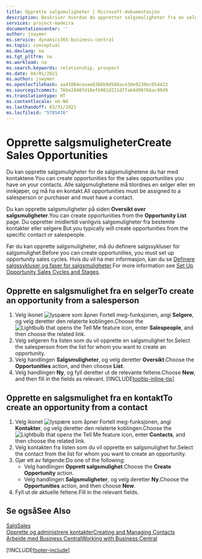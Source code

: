 ```yaml
---
title: Opprette salgsmuligheter | Microsoft-dokumentasjon
description: Beskriver hvordan du oppretter salgsmuligheter fra en selger eller kontakt i Business Central.
services: project-madeira
documentationcenter: ''
author: jswymer
ms.service: dynamics365-business-central
ms.topic: conceptual
ms.devlang: na
ms.tgt_pltfrm: na
ms.workload: na
ms.search.keywords: relationship, prospect
ms.date: 04/01/2021
ms.author: jswymer
ms.openlocfilehash: aa41064ceaae8366b9d588ace3de9230ec654423
ms.sourcegitcommit: 766e2840fd16efb901d211d7fa64d96766ac99d9
ms.translationtype: HT
ms.contentlocale: nb-NO
ms.lasthandoff: 03/31/2021
ms.locfileid: "5785476"
---
```

# <a name="create-sales-opportunities"></a><span data-ttu-id="4c491-103">Opprette salgsmuligheter</span><span class="sxs-lookup"><span data-stu-id="4c491-103">Create Sales Opportunities</span></span>
<span data-ttu-id="4c491-104">Du kan opprette salgsmuligheter for de salgsmulighetene du har med kontaktene.</span><span class="sxs-lookup"><span data-stu-id="4c491-104">You can create opportunities for the sales opportunities you have on your contacts.</span></span> <span data-ttu-id="4c491-105">Alle salgsmulighetene må tilordnes en selger eller en innkjøper, og må ha en kontakt.</span><span class="sxs-lookup"><span data-stu-id="4c491-105">All opportunities must be assigned to a salesperson or purchaser and must have a contact.</span></span>

<span data-ttu-id="4c491-106">Du kan opprette salgsmuligheter på siden **Oversikt over salgsmuligheter**.</span><span class="sxs-lookup"><span data-stu-id="4c491-106">You can create opportunities from the **Opportunity List** page.</span></span> <span data-ttu-id="4c491-107">Du oppretter imidlertid vanligvis salgsmuligheter fra bestemte kontakter eller selgere.</span><span class="sxs-lookup"><span data-stu-id="4c491-107">But you typically will create opportunities from the specific contact or salespeople.</span></span>

<span data-ttu-id="4c491-108">Før du kan opprette salgsmuligheter, må du definere salgssykluser for salgsmulighet.</span><span class="sxs-lookup"><span data-stu-id="4c491-108">Before you can create opportunities, you must set up opportunity sales cycles.</span></span> <span data-ttu-id="4c491-109">Hvis du vil ha mer informasjon, kan du se [Definere salgssykluser og faser for salgsmuligheter](marketing-how-setup-opportunity-sales-cycles-stages.md).</span><span class="sxs-lookup"><span data-stu-id="4c491-109">For more information see [Set Up Opportunity Sales Cycles and Stages](marketing-how-setup-opportunity-sales-cycles-stages.md).</span></span>

## <a name="to-create-an-opportunity-from-a-salesperson"></a><span data-ttu-id="4c491-110">Opprette en salgsmulighet fra en selger</span><span class="sxs-lookup"><span data-stu-id="4c491-110">To create an opportunity from a salesperson</span></span>
1. <span data-ttu-id="4c491-111">Velg ikonet ![lyspære som åpner Fortell meg-funksjonen](media/ui-search/search_small.png "Fortell hva du vil gjøre"), angi **Selgere**, og velg deretter den relaterte koblingen.</span><span class="sxs-lookup"><span data-stu-id="4c491-111">Choose the ![Lightbulb that opens the Tell Me feature](media/ui-search/search_small.png "Tell me what you want to do") icon, enter **Salespeople**, and then choose the related link.</span></span>
2. <span data-ttu-id="4c491-112">Velg selgeren fra listen som du vil opprette en salgsmulighet for.</span><span class="sxs-lookup"><span data-stu-id="4c491-112">Select the salesperson from the list for whom you want to create an opportunity.</span></span>
3. <span data-ttu-id="4c491-113">Velg handlingen **Salgsmuligheter**, og velg deretter **Oversikt**.</span><span class="sxs-lookup"><span data-stu-id="4c491-113">Choose the **Opportunities** action, and then choose **List**.</span></span>
4. <span data-ttu-id="4c491-114">Velg handlingen **Ny**, og fyll deretter ut de relevante feltene.</span><span class="sxs-lookup"><span data-stu-id="4c491-114">Choose **New**, and then fill in the fields as relevant.</span></span> [!INCLUDE[tooltip-inline-tip](includes/tooltip-inline-tip_md.md)]  



## <a name="to-create-an-opportunity-from-a-contact"></a><span data-ttu-id="4c491-115">Opprette en salgsmulighet fra en kontakt</span><span class="sxs-lookup"><span data-stu-id="4c491-115">To create an opportunity from a contact</span></span>
1. <span data-ttu-id="4c491-116">Velg ikonet ![lyspære som åpner Fortell meg-funksjonen](media/ui-search/search_small.png "Fortell hva du vil gjøre"), angi **Kontakter**, og velg deretter den relaterte koblingen.</span><span class="sxs-lookup"><span data-stu-id="4c491-116">Choose the ![Lightbulb that opens the Tell Me feature](media/ui-search/search_small.png "Tell me what you want to do") icon, enter **Contacts**, and then choose the related link.</span></span>
2. <span data-ttu-id="4c491-117">Velg kontakten fra listen som du vil opprette en salgsmulighet for.</span><span class="sxs-lookup"><span data-stu-id="4c491-117">Select the contact from the list for whom you want to create an opportunity.</span></span>
3. <span data-ttu-id="4c491-118">Gjør ett av følgende:</span><span class="sxs-lookup"><span data-stu-id="4c491-118">Do one of the following:</span></span>
   * <span data-ttu-id="4c491-119">Velg handlingen **Opprett salgsmulighet**.</span><span class="sxs-lookup"><span data-stu-id="4c491-119">Choose the **Create Opportunity** action.</span></span>
   * <span data-ttu-id="4c491-120">Velg handlingen **Salgsmuligheter**, og velg deretter **Ny**.</span><span class="sxs-lookup"><span data-stu-id="4c491-120">Choose the  **Opportunities** action, and then choose **New**.</span></span>
4. <span data-ttu-id="4c491-121">Fyll ut de aktuelle feltene.</span><span class="sxs-lookup"><span data-stu-id="4c491-121">Fill in the relevant fields.</span></span>

## <a name="see-also"></a><span data-ttu-id="4c491-122">Se også</span><span class="sxs-lookup"><span data-stu-id="4c491-122">See Also</span></span>
[<span data-ttu-id="4c491-123">Salg</span><span class="sxs-lookup"><span data-stu-id="4c491-123">Sales</span></span>](sales-manage-sales.md)  
[<span data-ttu-id="4c491-124">Opprette og administrere kontakter</span><span class="sxs-lookup"><span data-stu-id="4c491-124">Creating and Managing Contacts</span></span>](marketing-contacts.md)  
[<span data-ttu-id="4c491-125">Arbeide med Business Central</span><span class="sxs-lookup"><span data-stu-id="4c491-125">Working with Business Central</span></span>](ui-work-product.md)


[!INCLUDE[footer-include](includes/footer-banner.md)]